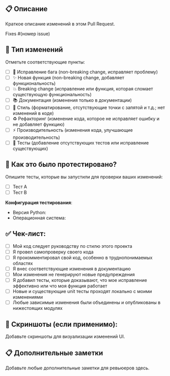 ## 📋 Описание

Краткое описание изменений в этом Pull Request.

Fixes #(номер issue)

## 🔧 Тип изменений

Отметьте соответствующие пункты:

- [ ] 🐛 Исправление бага (non-breaking change, исправляет проблему)
- [ ] ✨ Новая функция (non-breaking change, добавляет функциональность)
- [ ] 💥 Breaking change (исправление или функция, которая сломает существующую функциональность)
- [ ] 📚 Документация (изменения только в документации)
- [ ] 🎨 Стиль (форматирование, отсутствующие точки с запятой и т.д.; нет изменений в коде)
- [ ] ♻️ Рефакторинг (изменение кода, которое не исправляет ошибку и не добавляет функцию)
- [ ] ⚡ Производительность (изменения кода, улучшающие производительность)
- [ ] 🧪 Тесты (добавление отсутствующих тестов или исправление существующих)

## 🧪 Как это было протестировано?

Опишите тесты, которые вы запустили для проверки ваших изменений:

- [ ] Тест A
- [ ] Тест B

**Конфигурация тестирования**:
* Версия Python:
* Операционная система:

## ✅ Чек-лист:

- [ ] Мой код следует руководству по стилю этого проекта
- [ ] Я провел самопроверку своего кода
- [ ] Я прокомментировал свой код, особенно в труднопонимаемых областях
- [ ] Я внес соответствующие изменения в документацию
- [ ] Мои изменения не генерируют новые предупреждения
- [ ] Я добавил тесты, которые доказывают, что мое исправление эффективно или что моя функция работает
- [ ] Новые и существующие unit тесты проходят локально с моими изменениями
- [ ] Любые зависимые изменения были объединены и опубликованы в нижестоящих модулях

## 📸 Скриншоты (если применимо):

Добавьте скриншоты для визуализации изменений UI.

## 📋 Дополнительные заметки

Добавьте любые дополнительные заметки для ревьюеров здесь.
